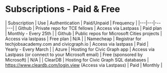 # Subscriptions - Paid & Free

| Subscription  | Use  | Authentication  | Paid/Unpaid | Frequency  |
|---|---|---|---|
| Github  | Private repo for TCE fellows  | Access via Lastpass |  Paid plan | Monthly - Every 25th |
| Github  | Public repos for Microsoft Cities projects  | Access via lastpass | Free plan | N/A |
| Namecheap  | Registrar for techjobsacademy.com and civicgraph.io  | Access via lastpass  | Paid  | Yearly - Every March  |
| Azure  | Hosting for Civic Graph app | Access via Lastpass (or connect to your Microsoft email)  | Free (sponsored by Microsoft)  | N/A |
| ClearDB  | Hosting for Civic Graph SQL databases  | https://www.cleardb.com/login.view (Access via Lastpass)  | Paid  | Monthly  |
